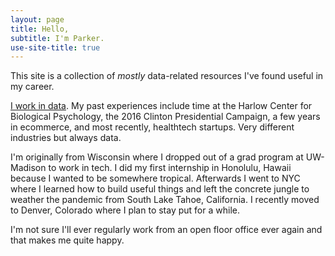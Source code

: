 ```yaml
---
layout: page
title: Hello,
subtitle: I'm Parker.
use-site-title: true
---
```


This site is a collection of *mostly* data-related resources I've found useful in my career.

[I work in data](https://www.linkedin.com/in/parker-tenpas-a45088134/). My past experiences include time at the Harlow Center for Biological Psychology, the 2016 Clinton Presidential Campaign, a few years in ecommerce, and most recently, healthtech startups. Very different industries but always data.

I'm originally from Wisconsin where I dropped out of a grad program at UW-Madison to work in tech. I did my first internship in Honolulu, Hawaii because I wanted to be somewhere tropical. Afterwards I went to NYC where I learned how to build useful things and left the concrete jungle to weather the pandemic from South Lake Tahoe, California. I recently moved to Denver, Colorado where I plan to stay put for a while.

I'm not sure I'll ever regularly work from an open floor office ever again and that makes me quite happy.

